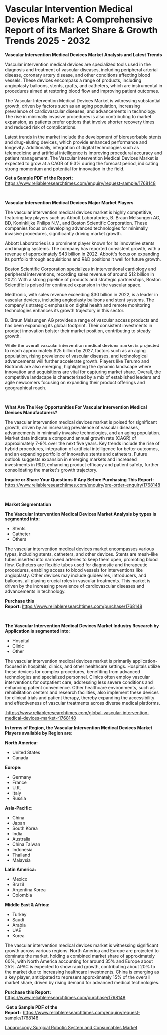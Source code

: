 <p><h1>Vascular Intervention Medical Devices Market: A Comprehensive Report of its Market Share & Growth Trends 2025 - 2032</h1></p><p><strong>Vascular Intervention Medical Devices Market Analysis and Latest Trends</strong></p>
<p><p>Vascular intervention medical devices are specialized tools used in the diagnosis and treatment of vascular diseases, including peripheral arterial disease, coronary artery disease, and other conditions affecting blood vessels. These devices encompass a range of products, including angioplasty balloons, stents, grafts, and catheters, which are instrumental in procedures aimed at restoring blood flow and improving patient outcomes.</p><p>The Vascular Intervention Medical Devices Market is witnessing substantial growth, driven by factors such as an aging population, increasing prevalence of cardiovascular diseases, and advancements in technology. The rise in minimally invasive procedures is also contributing to market expansion, as patients prefer options that involve shorter recovery times and reduced risk of complications.</p><p>Latest trends in the market include the development of bioresorbable stents and drug-eluting devices, which provide enhanced performance and longevity. Additionally, integration of digital technologies such as telemedicine and artificial intelligence is improving procedural accuracy and patient management. The Vascular Intervention Medical Devices Market is expected to grow at a CAGR of 9.3% during the forecast period, indicating strong momentum and potential for innovation in the field.</p></p>
<p><strong>Get a Sample PDF of the Report:&nbsp;</strong> <a href="https://www.reliableresearchtimes.com/enquiry/request-sample/1768148?utm_campaign=2207&utm_medium=2&utm_source=Github&utm_content=ia&utm_term=05032025&utm_id=vascular-intervention-medical-devices">https://www.reliableresearchtimes.com/enquiry/request-sample/1768148</a></p>
<p>&nbsp;</p>
<p><strong>Vascular Intervention Medical Devices Major Market Players</strong></p>
<p><p>The vascular intervention medical devices market is highly competitive, featuring key players such as Abbott Laboratories, B. Braun Melsungen AG, BD, Koninklijke Philips N.V., and Boston Scientific Corporation. These companies focus on developing advanced technologies for minimally invasive procedures, significantly driving market growth.</p><p>Abbott Laboratories is a prominent player known for its innovative stents and imaging systems. The company has reported consistent growth, with a revenue of approximately $43 billion in 2022. Abbott's focus on expanding its portfolio through acquisitions and R&D positions it well for future growth.</p><p>Boston Scientific Corporation specializes in interventional cardiology and peripheral interventions, recording sales revenue of around $12 billion in 2022. With a strong pipeline of products and strategic partnerships, Boston Scientific is poised for continued expansion in the vascular space.</p><p>Medtronic, with sales revenue exceeding $30 billion in 2022, is a leader in vascular devices, including angioplasty balloons and stent systems. The company's strategic emphasis on digital health and remote monitoring technologies enhances its growth trajectory in this sector.</p><p>B. Braun Melsungen AG provides a range of vascular access products and has been expanding its global footprint. Their consistent investments in product innovation bolster their market position, contributing to steady growth.</p><p>While the overall vascular intervention medical devices market is projected to reach approximately $25 billion by 2027, factors such as an aging population, rising prevalence of vascular diseases, and technological advancements will further accelerate growth. Players like Terumo and Biotronik are also emerging, highlighting the dynamic landscape where innovation and acquisitions are vital for capturing market share. Overall, the competitive landscape is characterized by a mix of established leaders and agile newcomers focusing on expanding their product offerings and geographical reach.</p></p>
<p>&nbsp;</p>
<p><strong>What Are The Key Opportunities For Vascular Intervention Medical Devices Manufacturers?</strong></p>
<p><p>The vascular intervention medical devices market is poised for significant growth, driven by an increasing prevalence of vascular diseases, advancements in minimally invasive technologies, and an aging population. Market data indicate a compound annual growth rate (CAGR) of approximately 7-9% over the next five years. Key trends include the rise of hybrid procedures, integration of artificial intelligence for better outcomes, and an expanding portfolio of innovative stents and catheters. Future outlook suggests expansion in emerging markets and increased investments in R&D, enhancing product efficacy and patient safety, further consolidating the market's growth trajectory.</p></p>
<p><strong>Inquire or Share Your Questions If Any Before Purchasing This Report:</strong> <a href="https://www.reliableresearchtimes.com/enquiry/pre-order-enquiry/1768148?utm_campaign=2207&utm_medium=2&utm_source=Github&utm_content=ia&utm_term=05032025&utm_id=vascular-intervention-medical-devices">https://www.reliableresearchtimes.com/enquiry/pre-order-enquiry/1768148</a></p>
<p>&nbsp;</p>
<p><strong>Market Segmentation</strong></p>
<p><strong>The Vascular Intervention Medical Devices Market Analysis by types is segmented into:</strong></p>
<p><ul><li>Stents</li><li>Catheter</li><li>Others</li></ul></p>
<p><p>The vascular intervention medical devices market encompasses various types, including stents, catheters, and other devices. Stents are mesh-like tubes inserted into narrowed arteries to keep them open, promoting blood flow. Catheters are flexible tubes used for diagnostic and therapeutic procedures, enabling access to blood vessels for interventions like angioplasty. Other devices may include guidewires, introducers, and balloons, all playing crucial roles in vascular treatments. This market is driven by the increasing prevalence of cardiovascular diseases and advancements in technology.</p></p>
<p><strong>Purchase this Report:&nbsp;</strong><a href="https://www.reliableresearchtimes.com/purchase/1768148?utm_campaign=2207&utm_medium=2&utm_source=Github&utm_content=ia&utm_term=05032025&utm_id=vascular-intervention-medical-devices">https://www.reliableresearchtimes.com/purchase/1768148</a></p>
<p>&nbsp;</p>
<p><strong>The Vascular Intervention Medical Devices Market Industry Research by Application is segmented into:</strong></p>
<p><ul><li>Hospital</li><li>Clinic</li><li>Other</li></ul></p>
<p><p>The vascular intervention medical devices market is primarily application-focused in hospitals, clinics, and other healthcare settings. Hospitals utilize these devices for complex procedures, benefiting from advanced technologies and specialized personnel. Clinics often employ vascular interventions for outpatient care, addressing less severe conditions and enhancing patient convenience. Other healthcare environments, such as rehabilitation centers and research facilities, also implement these devices for clinical trials and patient therapy, thereby expanding the accessibility and effectiveness of vascular treatments across diverse medical platforms.</p></p>
<p><a href="https://www.reliableresearchtimes.com/global-vascular-intervention-medical-devices-market-r1768148?utm_campaign=2207&utm_medium=2&utm_source=Github&utm_content=ia&utm_term=05032025&utm_id=vascular-intervention-medical-devices">&nbsp;https://www.reliableresearchtimes.com/global-vascular-intervention-medical-devices-market-r1768148</a></p>
<p><strong>In terms of Region, the Vascular Intervention Medical Devices Market Players available by Region are:</strong></p>
<p>
    <p> <strong> North America: </strong>
        <ul>
            <li>United States</li>
            <li>Canada</li>
        </ul>
        </p> 
    <p> <strong> Europe: </strong>
        <ul>
            <li>Germany</li>
            <li>France</li>
            <li>U.K.</li>
            <li>Italy</li>
            <li>Russia</li>
        </ul>
        </p> 
    <p> <strong> Asia-Pacific: </strong>
        <ul>
            <li>China</li>
            <li>Japan</li>
            <li>South Korea</li>
            <li>India</li>
            <li>Australia</li>
            <li>China Taiwan</li>
            <li>Indonesia</li>
            <li>Thailand</li>
            <li>Malaysia</li>
        </ul>
        </p> 
    <p> <strong> Latin America: </strong>
        <ul>
            <li>Mexico</li>
            <li>Brazil</li>
            <li>Argentina Korea</li>
            <li>Colombia</li>
        </ul>
        </p> 
    <p> <strong> Middle East & Africa: </strong>
        <ul>
            <li>Turkey</li>
            <li>Saudi</li>
            <li>Arabia</li>
            <li>UAE</li>
            <li>Korea</li>
        </ul>
    </p>
    </p>
<p><p>The vascular intervention medical devices market is witnessing significant growth across various regions. North America and Europe are projected to dominate the market, holding a combined market share of approximately 60%, with North America accounting for around 35% and Europe about 25%. APAC is expected to show rapid growth, contributing about 20% to the market due to increasing healthcare investments. China is emerging as a key player, anticipated to represent approximately 15% of the overall market share, driven by rising demand for advanced medical technologies.</p></p>
<p><strong>Purchase this Report: </strong><a href="https://www.reliableresearchtimes.com/purchase/1768148?utm_campaign=2207&utm_medium=2&utm_source=Github&utm_content=ia&utm_term=05032025&utm_id=vascular-intervention-medical-devices">https://www.reliableresearchtimes.com/purchase/1768148</a></p>
<p>&nbsp;<strong>Get a Sample PDF of the Report:&nbsp;&nbsp;</strong><a href="https://www.reliableresearchtimes.com/enquiry/request-sample/1768148?utm_campaign=2207&utm_medium=2&utm_source=Github&utm_content=ia&utm_term=05032025&utm_id=vascular-intervention-medical-devices">https://www.reliableresearchtimes.com/enquiry/request-sample/1768148</a></p>
<p><strong></strong></p>
<p><p><a href="https://github.com/arionmp/Market-Research-Report-List-5/blob/main/laparoscopy-surgical-robotic-system-and-consumables-market.md?utm_campaign=2207&utm_medium=2&utm_source=Github&utm_content=ia&utm_term=05032025&utm_id=vascular-intervention-medical-devices">Laparoscopy Surgical Robotic System and Consumables Market</a></p></p>